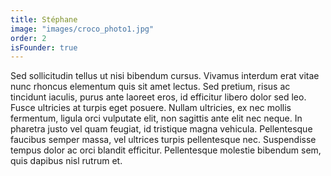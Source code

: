 ```yaml
---
title: Stéphane
image: "images/croco_photo1.jpg"
order: 2
isFounder: true
---
```

Sed sollicitudin tellus ut nisi bibendum cursus. Vivamus interdum erat vitae nunc rhoncus elementum quis sit amet lectus. Sed pretium, risus ac tincidunt iaculis, purus ante laoreet eros, id efficitur libero dolor sed leo. Fusce ultricies at turpis eget posuere. Nullam ultricies, ex nec mollis fermentum, ligula orci vulputate elit, non sagittis ante elit nec neque. In pharetra justo vel quam feugiat, id tristique magna vehicula. Pellentesque faucibus semper massa, vel ultrices turpis pellentesque nec. Suspendisse tempus dolor ac orci blandit efficitur. Pellentesque molestie bibendum sem, quis dapibus nisl rutrum et.
